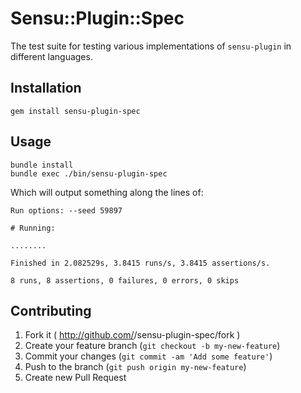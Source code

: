 # Sensu::Plugin::Spec

The test suite for testing various implementations of `sensu-plugin` in different languages.

## Installation

```
gem install sensu-plugin-spec
```

## Usage

``` shell
bundle install
bundle exec ./bin/sensu-plugin-spec
```

Which will output something along the lines of:

```
Run options: --seed 59897

# Running:

........

Finished in 2.082529s, 3.8415 runs/s, 3.8415 assertions/s.

8 runs, 8 assertions, 0 failures, 0 errors, 0 skips
```

## Contributing

1. Fork it ( http://github.com/<my-github-username>/sensu-plugin-spec/fork )
2. Create your feature branch (`git checkout -b my-new-feature`)
3. Commit your changes (`git commit -am 'Add some feature'`)
4. Push to the branch (`git push origin my-new-feature`)
5. Create new Pull Request

